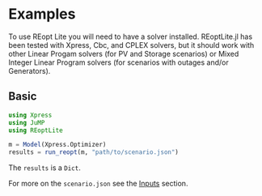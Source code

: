 # Examples
To use REopt Lite you will need to have a solver installed. REoptLite.jl has been tested with Xpress, Cbc, and CPLEX solvers, but it should work with other Linear Progam solvers (for PV and Storage scenarios) or Mixed Integer Linear Program solvers (for scenarios with outages and/or Generators).

## Basic
```julia
using Xpress
using JuMP
using REoptLite

m = Model(Xpress.Optimizer)
results = run_reopt(m, "path/to/scenario.json")
```
The `results` is a `Dict`.

For more on the `scenario.json` see the [Inputs](@ref) section.